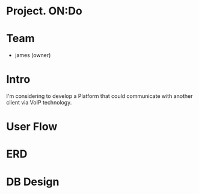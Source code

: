 # Project. ON:Do
 

# Team
* james (owner)


# Intro 
I'm considering to develop a Platform that could communicate with another client via VoIP technology.

# User Flow 


# ERD

# DB Design 

